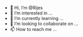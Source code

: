 - 👋 Hi, I’m @Rijes
- 👀 I’m interested in ...
- 🌱 I’m currently learning ...
- 💞️ I’m looking to collaborate on ...
- 📫 How to reach me ...

<!---
Rijes/Rijes is a ✨ special ✨ repository because its `README.md` (this file) appears on your GitHub profile.
You can click the Preview link to take a look at your changes.
--->
